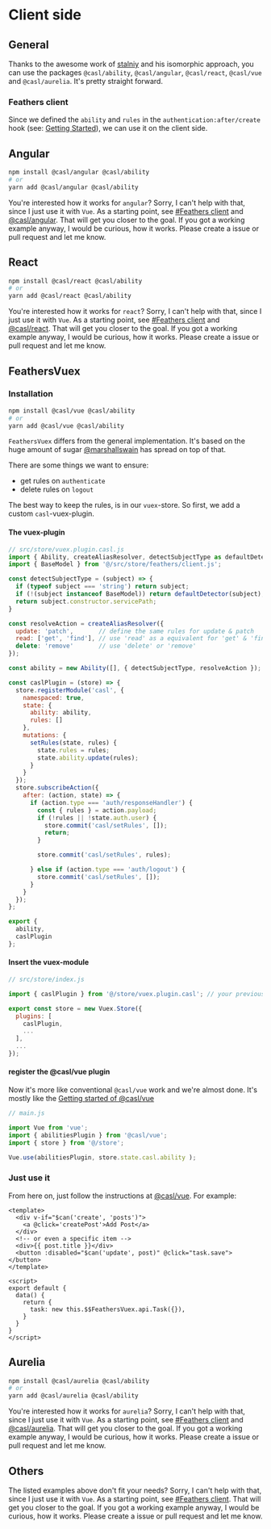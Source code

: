 # Client side

## General

Thanks to the awesome work of [stalniy](https://github.com/stalniy) and his isomorphic approach, you can use the packages `@casl/ability`, `@casl/angular`, `@casl/react`, `@casl/vue` and `@casl/aurelia`. It's pretty straight forward.

### Feathers client

Since we defined the `ability` and `rules` in the `authentication:after/create` hook (see: [Getting Started](/getting-started.html#add-abilities-to-hooks-context)), we can use it on the client side.

## Angular

```bash
npm install @casl/angular @casl/ability
# or
yarn add @casl/angular @casl/ability
```

You're interested how it works for `angular`? Sorry, I can't help with that, since I just use it with `Vue`. As a starting point, see [#Feathers client](#feathers-client) and [@casl/angular](https://casl.js.org/v5/en/package/casl-angular). That will get you closer to the goal. If you got a working example anyway, I would be curious, how it works. Please create a issue or pull request and let me know.

## React

```bash
npm install @casl/react @casl/ability
# or
yarn add @casl/react @casl/ability
```

You're interested how it works for `react`? Sorry, I can't help with that, since I just use it with `Vue`. As a starting point, see [#Feathers client](#feathers-client) and [@casl/react](https://casl.js.org/v5/en/package/casl-react). That will get you closer to the goal. If you got a working example anyway, I would be curious, how it works. Please create a issue or pull request and let me know.

## FeathersVuex

### Installation

```bash
npm install @casl/vue @casl/ability
# or
yarn add @casl/vue @casl/ability
```

`FeathersVuex` differs from the general implementation. It's based on the huge amount of sugar [@marshallswain](https://github.com/feathersjs-ecosystem/feathers-vuex) has spread on top of that.

There are some things we want to ensure:
- get rules on `authenticate`
- delete rules on `logout`

The best way to keep the rules, is in our `vuex`-store. So first, we add a custom `casl`-vuex-plugin.

#### The vuex-plugin

```js
// src/store/vuex.plugin.casl.js
import { Ability, createAliasResolver, detectSubjectType as defaultDetector } from '@casl/ability';
import { BaseModel } from '@/src/store/feathers/client.js';

const detectSubjectType = (subject) => {
  if (typeof subject === 'string') return subject;
  if (!(subject instanceof BaseModel)) return defaultDetector(subject);
  return subject.constructor.servicePath;
}

const resolveAction = createAliasResolver({
  update: 'patch',       // define the same rules for update & patch
  read: ['get', 'find'], // use 'read' as a equivalent for 'get' & 'find'
  delete: 'remove'       // use 'delete' or 'remove'
});

const ability = new Ability([], { detectSubjectType, resolveAction });

const caslPlugin = (store) => {
  store.registerModule('casl', {
    namespaced: true,
    state: {
      ability: ability,
      rules: []
    },
    mutations: {
      setRules(state, rules) {
        state.rules = rules;
        state.ability.update(rules);
      }
    }
  });
  store.subscribeAction({
    after: (action, state) => {
      if (action.type === 'auth/responseHandler') {
        const { rules } = action.payload;
        if (!rules || !state.auth.user) {
          store.commit('casl/setRules', []);
          return;
        }

        store.commit('casl/setRules', rules);

      } else if (action.type === 'auth/logout') {
        store.commit('casl/setRules', []);
      }
    }
  });
};

export {
  ability,
  caslPlugin
};
```

#### Insert the vuex-module

```js
// src/store/index.js

import { caslPlugin } from '@/store/vuex.plugin.casl'; // your previously defined file

export const store = new Vuex.Store({
  plugins: [
    caslPlugin,
    ...
  ],
  ...
});
```

#### register the @casl/vue plugin

Now it's more like conventional `@casl/vue` work and we're almost done. It's mostly like the [Getting started of @casl/vue](https://casl.js.org/v5/en/package/casl-vue#getting-started)

```js
// main.js

import Vue from 'vue';
import { abilitiesPlugin } from '@casl/vue';
import { store } from '@/store';

Vue.use(abilitiesPlugin, store.state.casl.ability );
```

### Just use it

From here on, just follow the instructions at [@casl/vue](https://casl.js.org/v5/en/package/casl-vue#check-permissions-in-templates). For example:

```vue
<template>
  <div v-if="$can('create', 'posts')">
    <a @click='createPost'>Add Post</a>
  </div>
  <!-- or even a specific item -->
  <div>{{ post.title }}</div>
  <button :disabled="$can('update', post)" @click="task.save"></button>
</template>

<script>
export default {
  data() {
    return {
      task: new this.$$FeathersVuex.api.Task({}),
    }
  }
}
</script>
```

## Aurelia

```bash
npm install @casl/aurelia @casl/ability
# or
yarn add @casl/aurelia @casl/ability
```

You're interested how it works for `aurelia`? Sorry, I can't help with that, since I just use it with `Vue`. As a starting point, see [#Feathers client](#feathers-client) and [@casl/aurelia](https://casl.js.org/v5/en/package/casl-aurelia). That will get you closer to the goal. If you got a working example anyway, I would be curious, how it works. Please create a issue or pull request and let me know.

## Others

The listed examples above don't fit your needs? Sorry, I can't help with that, since I just use it with `Vue`. As a starting point, see [#Feathers client](#feathers-client). That will get you closer to the goal. If you got a working example anyway, I would be curious, how it works. Please create a issue or pull request and let me know.
